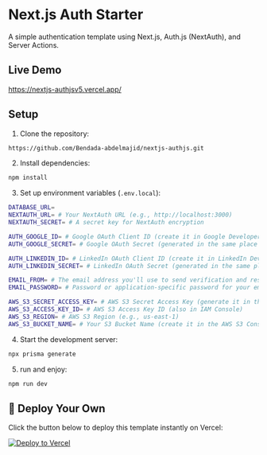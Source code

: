 # Next.js Auth Starter

A simple authentication template using Next.js, Auth.js (NextAuth), and Server Actions.
##  Live Demo
https://nextjs-authjsv5.vercel.app/
## Setup

1. Clone the repository:


```bash
https://github.com/Bendada-abdelmajid/nextjs-authjs.git

```
2. Install dependencies:

```bash
npm install

```
3. Set up environment variables (`.env.local`):

```bash
DATABASE_URL=
NEXTAUTH_URL= # Your NextAuth URL (e.g., http://localhost:3000)
NEXTAUTH_SECRET= # A secret key for NextAuth encryption

AUTH_GOOGLE_ID= # Google OAuth Client ID (create it in Google Developer Console: https://console.developers.google.com/)
AUTH_GOOGLE_SECRET= # Google OAuth Secret (generated in the same place as the Client ID)

AUTH_LINKEDIN_ID= # LinkedIn OAuth Client ID (create it in LinkedIn Developer Portal: https://www.linkedin.com/developers/)
AUTH_LINKEDIN_SECRET= # LinkedIn OAuth Secret (generated in the same place as the Client ID)

EMAIL_FROM= # The email address you'll use to send verification and reset emails
EMAIL_PASSWORD= # Password or application-specific password for your email account

AWS_S3_SECRET_ACCESS_KEY= # AWS S3 Secret Access Key (generate it in the AWS IAM Console: https://console.aws.amazon.com/iam/)
AWS_S3_ACCESS_KEY_ID= # AWS S3 Access Key ID (also in IAM Console)
AWS_S3_REGION= # AWS S3 Region (e.g., us-east-1)
AWS_S3_BUCKET_NAME= # Your S3 Bucket Name (create it in the AWS S3 Console: https://console.aws.amazon.com/s3/)
```
4. Start the development server:

```bash
npx prisma generate
```
5. run and enjoy:

```bash
npm run dev
```


## 🚀 Deploy Your Own

Click the button below to deploy this template instantly on Vercel:

[![Deploy to Vercel](https://vercel.com/button)](https://vercel.com/new/clone?repository-url=https://github.com/Bendada-abdelmajid/nextjs-authjs&project-name=nextjs-authjs&repository-name=nextjs-authjs)

